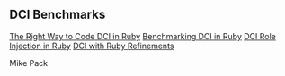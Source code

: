 ## DCI Benchmarks ##

[The Right Way to Code DCI in Ruby](http://mikepackdev.com/blog_posts/24-the-right-way-to-code-dci-in-ruby)
[Benchmarking DCI in Ruby](http://mikepackdev.com/blog_posts/22-benchmarking-dci-in-ruby)
[DCI Role Injection in Ruby](http://mikepackdev.com/blog_posts/26-dci-role-injection-in-ruby)
[DCI with Ruby Refinements](http://mikepackdev.com/blog_posts/35-dci-with-ruby-refinements)

Mike Pack